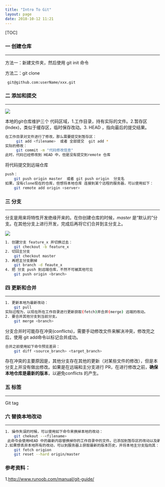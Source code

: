 ```yaml
---
title: "Intro To Git"
layout: page
date: 2018-10-12 11:21
---
```


[TOC]



### 一 创建仓库

---



方法一：新建文件夹，然后使用 git init 命令

方法二：git clone 

```bash
 git@github.com:userName/xxx.git
```



### 二 添加和提交

---



<img src="/wiki/static/images/git图1.png" />

本地的git仓库维护三个 代码区域，1.工作目录，持有实际的文件。2.暂存区(Index)，类似于缓存区，临时保存改动。3. HEAD ，指向最后的提交结果。

```bash
在工作目录对文件进行了修改，那么需要提交到暂存区：
     git add <filename>  或者 全部提交  git add *
实际的修改：
     git commit -m "代码修改信息"
此时，代码已经修改到 HEAD 中，但是没有提交到remote 仓库
```

将代码提交到远端仓库

```bash
push：
	git push origin master  或者 git push origin  分支名
如果，没有clone现在的仓库，但想将本地仓库 连接到某个远程的服务器，可以使用如下：
    git remote add origin <server>
```



### 三 分支

---

 分支是用来将特性开发绝缘开来的。在你创建仓库的时候，*master* 是“默认的”分支。在其他分支上进行开发，完成后再将它们合并到主分支上。

<img src="/wiki/static/images/git图2.png" />

```bash
1. 创建分支 feature_x 并切换过去：
	git checkout -b feature_x
2. 切回主分支
	git checkout master
3. 再把主分支删掉
	git branch -d feaute_x
4. 把 分支 push 到远端仓库，不然不可被其他可见
    git push origin <branch>
```

 

### 四 更新和合并

---

```bash
1. 更新本地为最新改动：
	git pull
实际过程为，以现在所在工作目录进行更新获取(fetch)并合并(merge) 远端的改动。
2. 要合并其他分支到当前分支。
	git merge <branch>
```

分支合并时可能存在冲突(conflicts)，需要手动修改文件来解决冲突，修改完之后，使用 git add<filename>命令以标记合并成功。

```bash
合并之前使用如下命令预览差异：
	git diff <source_branch> <target_branch>
```

存在冲突的主要原因是，其他分支存在其他的更新（对某些文件的修改），但是本分支上并没有做出修改。如果是在远端和主分支进行 PR，在进行修改之前，**确保本地仓库是最新的版本**，以避免conflicts 的产生。

### 五 标签

---



   Git tag



### 六 替换本地改动

---



```bash
1. 操作失误的时候，可以使用如下命令来换掉本地的改动：
	git chekout --<filename>
 此命令会使用HEAD 中的最新内容替换掉你的工作目录中的文件。已添加到暂存区的改动以及新文件都不受影响
2.如果想丢弃本地所有的改动，可以到服务器上获取最新的版本历史，并将本地主分支指向其：
 	git fetch origion
 	git reset --hard origin/master
```



### 参考资料：

1.http://www.runoob.com/manual/git-guide/